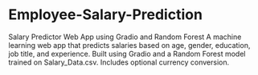 # Employee-Salary-Prediction
Salary Predictor Web App using Gradio and Random Forest A machine learning web app that predicts salaries based on age, gender, education, job title, and experience. Built using Gradio and a Random Forest model trained on Salary_Data.csv. Includes optional currency conversion.
